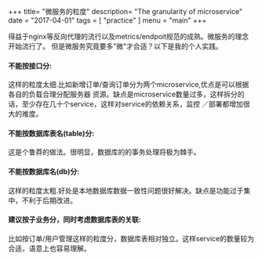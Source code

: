 +++
title= "微服务的粒度"
description= "The granularity of microservice"
date = "2017-04-01"
tags = [
    "practice"
]
menu = "main"
+++

   得益于nginx等反向代理的流行以及metrics/endpoit规范的成熟。微服务的理念开始流行了。
但是微服务究竟要多"微"才合适？以下是我的个人实践。

#### 不能按接口分: 
  这样的粒度太细.比如新增订单/查询订单分为两个microservice,优点是可以根据各自的负载合理分配服务器
资源。缺点是microservice数量过多，这样拆分的话，至少存在几十个service，这样对service的依赖关系，监控
／部署都增加很大的难度。

#### 不能按数据库表名(table)分: 
  这是个鲁莽的做法。很明显，数据库的的事务处理将极为棘手。

#### 不能按数据库名(db)分: 
  这样的粒度太粗.好处是本地数据库数据一致性问题很好解决。缺点是功能过于集中，不利于后期改进。

#### 建议按子业务分，同时考虑数据库表的关联: 
  比如按订单/用户管理这样的粒度分，数据库表相对独立。这样service的数量较为合适，语意上也容易理解。
   
